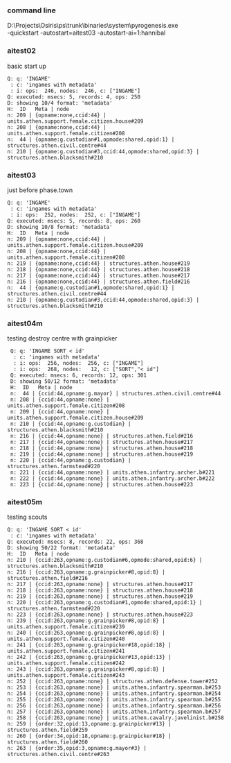 

### command line ###

D:\Projects\Osiris\ps\trunk\binaries\system\pyrogenesis.exe  
  -quickstart -autostart=aitest03 -autostart-ai=1:hannibal

### aitest02 ###

basic start up

    Q: q: 'INGAME'
     : c: 'ingames with metadata'
     : i: ops:  246, nodes:  246, c: ["INGAME"]
    Q: executed: msecs: 5, records: 4, ops: 250
    D: showing 10/4 format: 'metadata'
    H:  ID   Meta | node
    n: 209 | {opname:none,ccid:44} | units.athen.support.female.citizen.house#209
    n: 208 | {opname:none,ccid:44} | units.athen.support.female.citizen#208
    n:  44 | {opname:g.custodian#1,opmode:shared,opid:1} | structures.athen.civil.centre#44
    n: 210 | {opname:g.custodian#3,ccid:44,opmode:shared,opid:3} | structures.athen.blacksmith#210


### aitest03 ###

just before phase.town

    Q: q: 'INGAME'
     : c: 'ingames with metadata'
     : i: ops:  252, nodes:  252, c: ["INGAME"]
    Q: executed: msecs: 5, records: 8, ops: 260
    D: showing 10/8 format: 'metadata'
    H:  ID   Meta | node
    n: 209 | {opname:none,ccid:44} | units.athen.support.female.citizen.house#209
    n: 208 | {opname:none,ccid:44} | units.athen.support.female.citizen#208
    n: 219 | {opname:none,ccid:44} | structures.athen.house#219
    n: 218 | {opname:none,ccid:44} | structures.athen.house#218
    n: 217 | {opname:none,ccid:44} | structures.athen.house#217
    n: 216 | {opname:none,ccid:44} | structures.athen.field#216
    n:  44 | {opname:g.custodian#1,opmode:shared,opid:1} | structures.athen.civil.centre#44
    n: 210 | {opname:g.custodian#3,ccid:44,opmode:shared,opid:3} | structures.athen.blacksmith#210


### aitest04m ###

testing destroy centre with grainpicker

     Q: q: 'INGAME SORT < id'
      : c: 'ingames with metadata'
      : i: ops:  256, nodes:  256, c: ["INGAME"]
      : i: ops:  268, nodes:   12, c: ["SORT","< id"]
     Q: executed: msecs: 6, records: 12, ops: 301
     D: showing 50/12 format: 'metadata'
     H:  ID   Meta | node
     n:  44 | {ccid:44,opname:g.mayor} | structures.athen.civil.centre#44
     n: 208 | {ccid:44,opname:none} | units.athen.support.female.citizen#208
     n: 209 | {ccid:44,opname:none} | units.athen.support.female.citizen.house#209
     n: 210 | {ccid:44,opname:g.custodian} | structures.athen.blacksmith#210
     n: 216 | {ccid:44,opname:none} | structures.athen.field#216
     n: 217 | {ccid:44,opname:none} | structures.athen.house#217
     n: 218 | {ccid:44,opname:none} | structures.athen.house#218
     n: 219 | {ccid:44,opname:none} | structures.athen.house#219
     n: 220 | {ccid:44,opname:g.custodian} | structures.athen.farmstead#220
     n: 221 | {ccid:44,opname:none} | units.athen.infantry.archer.b#221
     n: 222 | {ccid:44,opname:none} | units.athen.infantry.archer.b#222
     n: 223 | {ccid:44,opname:none} | structures.athen.house#223


### aitest05m ###

testing scouts

    Q: q: 'INGAME SORT < id'
     : c: 'ingames with metadata'
    Q: executed: msecs: 8, records: 22, ops: 368
    D: showing 50/22 format: 'metadata'
    H:  ID   Meta | node
    n: 210 | {ccid:263,opname:g.custodian#6,opmode:shared,opid:6} | structures.athen.blacksmith#210
    n: 216 | {ccid:263,opname:g.grainpicker#8,opid:8} | structures.athen.field#216
    n: 217 | {ccid:263,opname:none} | structures.athen.house#217
    n: 218 | {ccid:263,opname:none} | structures.athen.house#218
    n: 219 | {ccid:263,opname:none} | structures.athen.house#219
    n: 220 | {ccid:263,opname:g.custodian#1,opmode:shared,opid:1} | structures.athen.farmstead#220
    n: 223 | {ccid:263,opname:none} | structures.athen.house#223
    n: 239 | {ccid:263,opname:g.grainpicker#8,opid:8} | units.athen.support.female.citizen#239
    n: 240 | {ccid:263,opname:g.grainpicker#8,opid:8} | units.athen.support.female.citizen#240
    n: 241 | {ccid:263,opname:g.grainpicker#18,opid:18} | units.athen.support.female.citizen#241
    n: 242 | {ccid:263,opname:g.grainpicker#13,opid:13} | units.athen.support.female.citizen#242
    n: 243 | {ccid:263,opname:g.grainpicker#8,opid:8} | units.athen.support.female.citizen#243
    n: 252 | {ccid:263,opname:none} | structures.athen.defense.tower#252
    n: 253 | {ccid:263,opname:none} | units.athen.infantry.spearman.b#253
    n: 254 | {ccid:263,opname:none} | units.athen.infantry.spearman.b#254
    n: 255 | {ccid:263,opname:none} | units.athen.infantry.spearman.b#255
    n: 256 | {ccid:263,opname:none} | units.athen.infantry.spearman.b#256
    n: 257 | {ccid:263,opname:none} | units.athen.infantry.spearman.b#257
    n: 258 | {ccid:263,opname:none} | units.athen.cavalry.javelinist.b#258
    n: 259 | {order:32,opid:13,opname:g.grainpicker#13} | structures.athen.field#259
    n: 260 | {order:34,opid:18,opname:g.grainpicker#18} | structures.athen.field#260
    n: 263 | {order:35,opid:3,opname:g.mayor#3} | structures.athen.civil.centre#263
